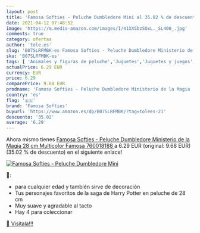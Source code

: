 ```yaml
---
layout: post
title: 'Famosa Softies - Peluche Dumbledore Mini al 35.02 % de descuento'
date: 2021-04-12 07:48:52
image: 'https://m.media-amazon.com/images/I/41XX5bzSOxL._SL400_.jpg'
comments: true
category: ofertas
author: 'tole.es'
slug: 'B07SLRFMBK-es Famosa Softies - Peluche Dumbledore Ministerio de la Magia...'
sku: 'B07SLRFMBK-es'
tags: [ 'Animales y figuras de peluche','Juguetes','Juguetes y juegos','Peluches','famosa','famosa softies','peluche', ]
actualPrice: 6.29 EUR
currency: EUR
price: 6.29
comparePrice: 9.68 EUR
prodname: 'Famosa Softies - Peluche Dumbledore Ministerio de la Magia  28 cm  Multicolor   Famosa 760018188 '
country: 'es'
flag: '🇪🇸'
brand: 'Famosa Softies'
buyurl: 'https://www.amazon.es/dp/B07SLRFMBK/?tag=tolees-21'
descuento: '35.02'
average: '6.29'
---
```


Ahora mismo tienes [Famosa Softies - Peluche Dumbledore Ministerio de la Magia  28 cm  Multicolor   Famosa 760018188 ](https://www.amazon.es/dp/B07SLRFMBK/?tag=tolees-21) a 6.29 EUR (original: 9.68 EUR) (35.02 %  de descuento) en el siguiente enlace!

[![Famosa Softies - Peluche Dumbledore Mini](https://m.media-amazon.com/images/I/41XX5bzSOxL._SL400_.jpg)](https://www.amazon.es/dp/B07SLRFMBK/?tag=tolees-21)

🔎:

- para cualquier edad y también sirve de decoración
- Tus personajes favoritos de la saga de Harry Potter en peluche de 28 cm
- Muy suave y agradable al tacto
- Hay 4 para coleccionar

[🛒 Visítala!!!](https://www.amazon.es/dp/B07SLRFMBK/?tag=tolees-21)
